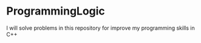 # ProgrammingLogic
I will solve problems in this repository for improve my programming skills in C++
